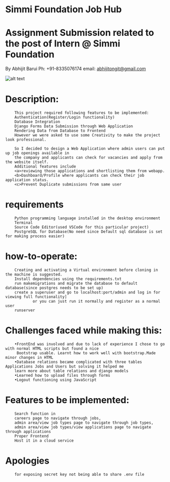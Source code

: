 # Simmi Foundation Job Hub
# Assignment Submission related to the post of Intern @ Simmi Foundation
By Abhijit Barui            Ph: +91-8335076174              email: abhijitongit@gmail.com

![alt text](https://github.com/AbhijitBarui/SimmiFJobHub/static/img/sample.jpg?raw=true)

# Description:
        This project required following features to be implemented:
        Authentication(Register/Login functionality)
        Database Integration
        Django Forms Data Submission through Web Application
        Rendering Data from Database to Frontend        
        However we were asked to use some Creativity to make the project look professional.

        So I decided to design a Web Application where admin users can put up job openings available in
        the company and applicants can check for vacancies and apply from the website itself.
        Additional features include 
        <a>reviewing those applications and shortlisting them from webapp.
        <b>Dashboard/Profile where applicants can check their job application status.
        <c>Prevent Duplicate submissions from same user

# requirements
        Python programming language installed in the desktop environment
        Terminal
        Source Code Editor(used VSCode for this particular project)
        PostgreSQL for Database(No need since Default sql database is set for making process easier)

# how-to-operate:
        Creating and activating a Virtual environment before cloning in the machine is suggested.
        Install dependencies using the requirements.txt
        run makemigrations and migrate the database to default database(since postgres needs to be set up)
        create a superuser and go to localhost:port/admin and log in for viewing full functionality]
                or you can just run it normally and register as a normal user
        runserver

# Challenges faced while making this:
        •FrontEnd was involved and due to lack of experience I chose to go with normal HTML scripts but found a nice
         Bootstrap usable. Learnt how to work well with bootstrap.Made minor changes in HTML 
        •Database relations became complicated with three tables Applications Jobs and Users but solving it helped me
        learn more about table relations and django models
        •Learned how to upload files through forms
        •Logout functioning using JavaScript

# Features to be implemented:
        Search function in 
        careers page to navigate through jobs, 
        admin area/view job types page to navigate through job types, 
        admin area/view job types/view applications page to navigate through applications
        Proper Frontend
        Host it in a cloud service

# Apologies
        for exposing secret key not being able to share .env file
